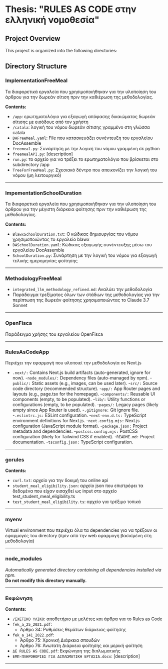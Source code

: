 # Thesis: "RULES AS CODE στην ελληνική νομοθεσία"

## Project Overview

This project is organized into the following directories:

## Directory Structure

### ImplementationFreeMeal

Τα διαφορετικά εργαλεία που χρησιμοποιήθηκαν για την υλοποίηση του άρθρου για την δωρεάν σίτιση πριν την καθιέρωση της μεθοδολογίας.

**Contents:**

- `/app`: ερωτηματολόγιο για εξαγωγή απόφασης δικαιώματος δωρεάν σίτισης με εισόδους από τον χρήστη
- `/catala`: λογική του νόμου δωρεάν σίτισης γραμμένο στη γλώσσα catala
- `DAFreeMeal.yaml`: File που κατασκευάζει συνέντευξη του εργαλείου DocAssemble
- `freemeal.py`: Συνάρτηση με την λογική του νόμου γραμμένη σε python
- `freemealAPI.py`: [description]
- `run.py`: το αρχείο για να τρέξει το ερωτηματολόγιο που βρίσκεται στο subdirectory /app
- `TreeForFreeMeal.py`: Σχεσιακό δέντρο που απεικονίζει την λογική του νόμου (μη λειτουργικό)

---

### ImpementationSchoolDuration

Τα διαφορετικά εργαλεία που χρησιμοποιήθηκαν για την υλοποίηση του άρθρου για την μέγιστη διάρκεια φοίτησης πριν την καθιέρωση της μεθοδολογίας.

**Contents:**

- `BlawxSchoolDuration.txt`: Ο κώδικας δημιουργίας του νόμου χρησιμοποιώντας το εργαλείο blawx
- `DASchoolDuration.yaml`: Κώδικας εξαγωγής συνέντευξης μέσω του εργαλείου DocAssemble
- `SchoolDuration.py`: Συνάρτηση με την λογική του νόμου για εξαγωγή τελικής ημερομηνίας φοίτησης

---

### MethodologyFreeMeal

- `integrated_llm_methodology_refined.md`: Αναλύει την μεθοδολογία
- Παράδειγμα τρεξίματος όλων των στάδιων της μεθοδολογίας για την περίπτωση της δωρεάν φοίτησης χρησιμοποιώντας το Claude 3.7 Sonnet

---

### OpenFisca

Παράδειγμα χρήσης του εργαλείου OpenFisca

---

### RulesAsCodeApp

Περιέχει την εφαρμογή που υλοποιεί την μεθοδολογία σε Next.js

- `.next/:` Contains Next.js build artifacts (auto-generated, ignore for now). -`node_modules/:` Dependency files (auto-managed by npm). -`public/:` Static assets (e.g., images, can be used later). -`src/:` Source code directory (recommended structure). -`app/:` App Router pages and layouts (e.g., page.tsx for the homepage). -`components/:` Reusable UI components (empty, to be populated). -`lib/:` Utility functions or configurations (empty, to be populated). -`pages/:` Legacy pages (likely empty since App Router is used). -`.gitignore:` Git ignore file. -`.eslintrc.js:` ESLint configuration. -`next-env.d.ts:` TypeScript environment definitions for Next.js. -`next.config.mjs:` Next.js configuration (JavaScript module format). -`package.json:` Project metadata and dependencies. -`postcss.config.mjs:` PostCSS configuration (likely for Tailwind CSS if enabled). -`README.md:` Project documentation. -`tsconfig.json:` TypeScript configuration.

---

### gorules

**Contents:**

- `curl.txt`: αρχείο για την δοκιμή του online api
- `student_meal_eligibility.json`: αρχείο json που επιστρέφει τα δεδομένα που είχαν εισαχθεί ως input στο αρχείο test_student_meal_eligibility.ts
- `test_student_meal_eligibility.ts`: αρχείο για τρέξιμο τοπικά

---

### myenv

Virtual environment που περιέχει όλα τα dependencies για να τρέξουν οι εφαρμογές του directory (πρίν από την web εφαρμογή βασισμένη στη μεθοδολογία)

---

### node_modules

_Automatically generated directory containing all dependencies installed via npm._  
**Do not modify this directory manually.**

---

### Εκφώνηση

**Contents:**

- `/ΣΧΕΤΙΚΟ ΥΛΙΚΟ`: αποθετήριο με μελέτες και άρθρα για το Rules as Code
- `fek_a_25_2021.pdf`:
  - Άρθρο 34: Ρυθμίσεις θεμάτων διάρκειας φοίτησης
- `fek_a_141_2022.pdf`:
  - Άρθρο 75: Χρονική Διάρκεια σπουδών
  - Άρθρο 76: Άνωτατη Διάρκεια φοίτησης και μερική φοίτηση
- `ΔΕ RULES AS CODE.pdf`: Εκφώνηση της διπλωματικής
- `ΕΜΠ-ΠΛΗΡΟΦΟΡΙΕΣ ΓΙΑ ΔΙΠΛΩΜΑΤΙΚΗ ΕΡΓΑΣΙΑ.docx`: [description]

---
